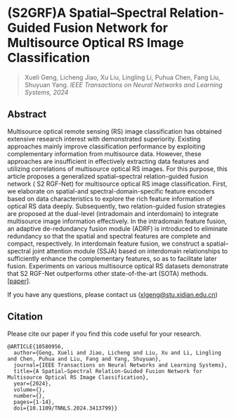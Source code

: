 # (S2GRF)A Spatial–Spectral Relation-Guided Fusion Network for Multisource Optical RS Image Classification

> Xueli Geng, Licheng Jiao, Xu Liu, Lingling Li, Puhua Chen, Fang Liu, Shuyuan Yang.
> *IEEE Transactions on Neural Networks and Learning Systems, 2024*


## Abstract

Multisource optical remote sensing (RS) image classification has obtained extensive research interest with demonstrated superiority. Existing approaches mainly improve classification performance by exploiting complementary information from multisource data. However, these approaches are insufficient in effectively extracting data features and utilizing correlations of multisource optical RS images. For this purpose, this article proposes a generalized spatial–spectral relation-guided fusion network ( S2 RGF-Net) for multisource optical RS image classification. First, we elaborate on spatial-and spectral-domain-specific feature encoders based on data characteristics to explore the rich feature information of optical RS data deeply. Subsequently, two relation-guided fusion strategies are proposed at the dual-level (intradomain and interdomain) to integrate multisource image information effectively. In the intradomain feature fusion, an adaptive de-redundancy fusion module (ADRF) is introduced to eliminate redundancy so that the spatial and spectral features are complete and compact, respectively. In interdomain feature fusion, we construct a spatial–spectral joint attention module (SSJA) based on interdomain relationships to sufficiently enhance the complementary features, so as to facilitate later fusion. Experiments on various multisource optical RS datasets demonstrate that S2 RGF-Net outperforms other state-of-the-art (SOTA) methods.[[paper]](https://ieeexplore.ieee.org/document/10580956). 


If you have any questions, please contact us (xlgeng@stu.xidian.edu.cn)



## Citation

Please cite our paper if you find this code useful for your research.

```
@ARTICLE{10580956,
  author={Geng, Xueli and Jiao, Licheng and Liu, Xu and Li, Lingling and Chen, Puhua and Liu, Fang and Yang, Shuyuan},
  journal={IEEE Transactions on Neural Networks and Learning Systems}, 
  title={A Spatial–Spectral Relation-Guided Fusion Network for Multisource Optical RS Image Classification}, 
  year={2024},
  volume={},
  number={},
  pages={1-14},
  doi={10.1109/TNNLS.2024.3413799}}
```

